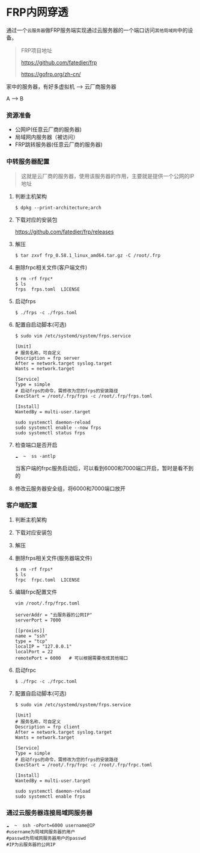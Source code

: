# FRP内网穿透

通过一个`云服务器`做FRP服务端实现通过云服务器的一个端口访问`其他局域网`中的设备。

> FRP项目地址
>
> https://github.com/fatedier/frp
>
> https://gofrp.org/zh-cn/

家中的服务器，有好多虚拟机   -->   云厂商服务器

A						-->  B

### 资源准备

- 公网IP(任意云厂商的服务器)
- 局域网内服务器（被访问）
- FRP跳转服务器(任意云厂商的服务器)

### 中转服务器配置

> 这就是云厂商的服务器，使用该服务器的作用，主要就是提供一个公网的IP地址

1. 判断主机架构

   ```shell
   $ dpkg --print-architecture;arch
   ```

2. 下载对应的安装包

   https://github.com/fatedier/frp/releases

3. 解压

   ```shell
   $ tar zxvf frp_0.58.1_linux_amd64.tar.gz -C /root/.frp
   ```

4. 删除frpc相关文件(客户端文件)

   ```shell
   $ rm -rf frpc*                           
   $ ls
   frps  frps.toml  LICENSE
   ```

5. 启动frps

   ```shell
   $ ./frps -c ./frps.toml
   ```

6. 配置自启动脚本(可选)

   ```shell
   $ sudo vim /etc/systemd/system/frps.service
   
   [Unit]
   # 服务名称，可自定义
   Description = frp server
   After = network.target syslog.target
   Wants = network.target
   
   [Service]
   Type = simple
   # 启动frps的命令，需修改为您的frps的安装路径
   ExecStart = /root/.frp/frps -c /root/.frp/frps.toml
   
   [Install]
   WantedBy = multi-user.target
   ```

   ```shell
   sudo systemctl daemon-reload
   sudo systemctl enable --now frps
   sudo systemctl status frps
   ```

7. 检查端口是否开启

   ```shell
   ☁  ~  ss -antlp
   ```

   当客户端的frpc服务启动后，可以看到6000和7000端口开启，暂时是看不到的

8. 修改云服务器安全组，将6000和7000端口放开

### 客户端配置

1. 判断主机架构

2. 下载对应安装包

3. 解压

4. 删除frps相关文件(服务器端文件)

   ```shell
   $ rm -rf frps*                           
   $ ls
   frpc  frpc.toml  LICENSE
   ```

5. 编辑frpc配置文件

   ```shell
   vim /root/.frp/frpc.toml
   
   serverAddr = "云服务器的公网IP"
   serverPort = 7000
   
   [[proxies]]
   name = "ssh"
   type = "tcp"
   localIP = "127.0.0.1"
   localPort = 22
   remotePort = 6000   # 可以根据需要改成其他端口
   ```

6. 启动frpc

   ```shell
   $ ./frpc -c ./frpc.toml
   ```

7. 配置自启动脚本(可选)

   ```shell
   $ sudo vim /etc/systemd/system/frps.service
   
   [Unit]
   # 服务名称，可自定义
   Description = frp client
   After = network.target syslog.target
   Wants = network.target
   
   [Service]
   Type = simple
   # 启动frps的命令，需修改为您的frps的安装路径
   ExecStart = /root/.frp/frpc -c /root/.frp/frpc.toml
   
   [Install]
   WantedBy = multi-user.target
   ```

   ```shell
   sudo systemctl daemon-reload
   sudo systemctl enable frps
   ```

### 通过云服务器连接局域网服务器

```shell
☁  ~  ssh -oPort=6000 username@IP
#username为局域网服务器的用户
#passwd为局域网服务器用户的passwd
#IP为云服务器的公网IP
```

